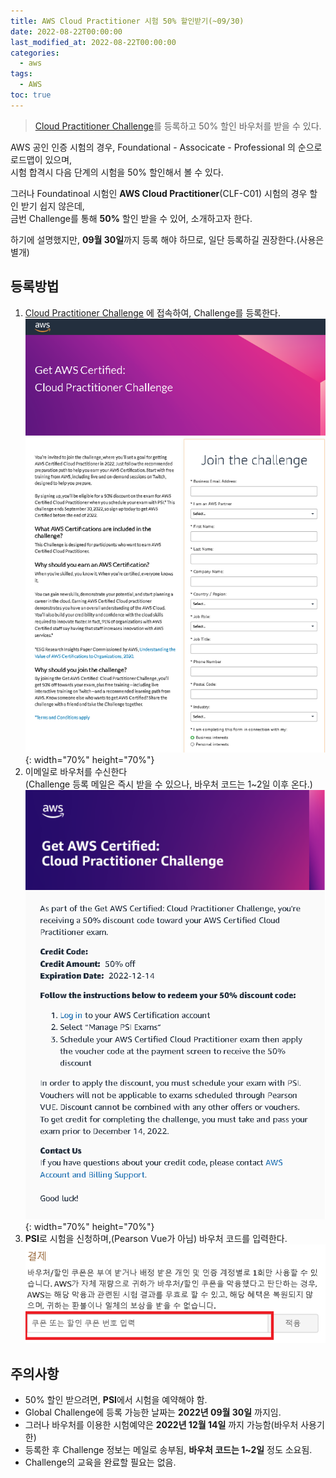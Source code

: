 ```yaml
---
title: AWS Cloud Practitioner 시험 50% 할인받기(~09/30)
date: 2022-08-22T00:00:00
last_modified_at: 2022-08-22T00:00:00
categories:
  - aws
tags:
  - AWS
toc: true  
---
```

> [Cloud Practitioner Challenge](https://pages.awscloud.com/GLOBAL-ln-GC-TrainCert-Cloud-Practitioner-Challenge-2022-reg.html)를 등록하고 50% 할인 바우처를 받을 수 있다.

AWS 공인 인증 시험의 경우, Foundational - Associcate - Professional 의 순으로 로드맵이 있으며,  
시험 합격시 다음 단계의 시험을 50% 할인해서 볼 수 있다.  

그러나 Foundatinoal 시험인 **AWS Cloud Practitioner**(CLF-C01) 시험의 경우 할인 받기 쉽지 않은데,  
금번 Challenge를 통해 **50%** 할인 받을 수 있어, 소개하고자 한다.

하기에 설명했지만, **09월 30일**까지 등록 해야 하므로, 일단 등록하길 권장한다.(사용은 별개)

## 등록방법
1. [Cloud Practitioner Challenge](https://pages.awscloud.com/GLOBAL-ln-GC-TrainCert-Cloud-Practitioner-Challenge-2022-reg.html) 에 접속하여, Challenge를 등록한다.  
![Exam001](/img/220823_AWSExam_1.png){: width="70%" height="70%"}
2. 이메일로 바우처를 수신한다  
(Challenge 등록 메일은 즉시 받을 수 있으나, 바우처 코드는 1~2일 이후 온다.)  
![Exam002](/img/220823_AWSExam_2.png){: width="70%" height="70%"}
3. **PSI**로 시험을 신청하며,(Pearson Vue가 아님) 바우처 코드를 입력한다.  
![Exam003](/img/220823_AWSExam_3.png)

## 주의사항
- 50% 할인 받으려면, **PSI**에서 시험을 예약해야 함.
- Global Challenge에 등록 가능한 날짜는 **2022년 09월 30일** 까지임.
- 그러나 바우처를 이용한 시험예약은 **2022년 12월 14일** 까지 가능함(바우처 사용기한)
- 등록한 후 Challenge 정보는 메일로 송부됨, **바우처 코드는 1~2일** 정도 소요됨.
- Challenge의 교육을 완료할 필요는 없음.